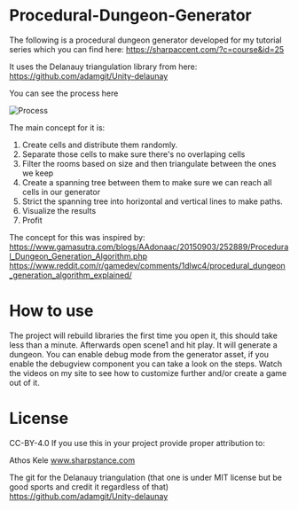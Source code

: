 # Procedural-Dungeon-Generator

The following is a procedural dungeon generator developed for my tutorial series which you can find here: https://sharpaccent.com/?c=course&id=25 

It uses the Delanauy triangulation library from here: https://github.com/adamgit/Unity-delaunay

You can see the process here

![Process](https://media.giphy.com/media/3oxQNsKO18EWdfnbIk/giphy.gif)

The main concept for it is:
1. Create cells and distribute them randomly. 
2. Separate those cells to make sure there's no overlaping cells
3. Filter the rooms based on size and then triangulate between the ones we keep
4. Create a spanning tree between them to make sure we can reach all cells in our generator
5. Strict the spanning tree into horizontal and vertical lines to make paths.
6. Visualize the results
7. Profit

The concept for this was inspired by:
https://www.gamasutra.com/blogs/AAdonaac/20150903/252889/Procedural_Dungeon_Generation_Algorithm.php
https://www.reddit.com/r/gamedev/comments/1dlwc4/procedural_dungeon_generation_algorithm_explained/

# How to use

The project will rebuild libraries the first time you open it, this should take less than a minute.
Afterwards open scene1 and hit play. It will generate a dungeon. You can enable debug mode from the generator asset, if you enable the debugview component you can take a look on the steps. Watch the videos on my site to see how to customize further and/or create a game out of it. 

# License
CC-BY-4.0
If you use this in your project provide proper attribution to:

Athos Kele www.sharpstance.com 

The git for the Delanauy triangulation (that one is under MIT license but be good sports and credit it regardless of that)
https://github.com/adamgit/Unity-delaunay
